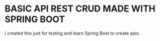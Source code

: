 # BASIC API REST CRUD MADE WITH SPRING BOOT

I created this just for testing and learn Spring Boot to create apis.
